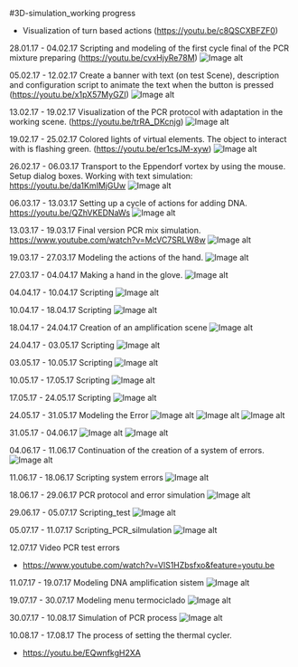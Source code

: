 #3D-simulation_working progress

* Visualization of turn based actions (https://youtu.be/c8QSCXBFZF0)

28.01.17 - 04.02.17 Scripting and modeling of the first cycle final of the  PCR mixture preparing (https://youtu.be/cvxHjyRe78M)
![Image alt](https://github.com/Nikolay-Odessa/ONU_Team_25.01.17/blob/master/PCR_Simulation/Resource_photo/04.02.17.png)

05.02.17 - 12.02.17 Create a banner with text (on test Scene), description and configuration script to animate the text when the button is pressed (https://youtu.be/x1pX57MyGZI)
![Image alt](https://github.com/Nikolay-Odessa/ONU_Team_25.01.17/blob/master/PCR_Simulation/Resource_photo/12.02.17.png)

13.02.17 - 19.02.17 Visualization of the PCR protocol with adaptation in the working scene. (https://youtu.be/trRA_DKcnjg)
![Image alt](https://github.com/Nikolay-Odessa/ONU_Team_25.01.17/blob/master/PCR_Simulation/Resource_photo/19.02.17.png)

19.02.17 - 25.02.17 Colored lights of virtual elements. The object to interact with is flashing green. 
(https://youtu.be/er1csJM-xyw)
![Image alt](https://github.com/Nikolay-Odessa/ONU_Team_25.01.17/blob/master/PCR_Simulation/Resource_photo/25.02.17.jpg)

26.02.17 - 06.03.17 Transport to the Eppendorf vortex by using the mouse. Setup dialog boxes. Working with text simulation:
https://youtu.be/da1KmIMjGUw
![Image alt](https://github.com/Nikolay-Odessa/ONU_Team_25.01.17/blob/master/PCR_Simulation/Resource_photo/06.03.17.png)

06.03.17 - 13.03.17 Setting up a cycle of actions for adding DNA. https://youtu.be/QZhVKEDNaWs
![Image alt](https://github.com/Nikolay-Odessa/ONU_Team_25.01.17/blob/master/PCR_Simulation/Resource_photo/13.03.17.png)

13.03.17 - 19.03.17 Final version PCR mix simulation. https://www.youtube.com/watch?v=McVC7SRLW8w
![Image alt](https://github.com/Nikolay-Odessa/ONU_Team_25.01.17/blob/master/PCR_Simulation/Resource_photo/19.03.17.png)

19.03.17 - 27.03.17 Modeling the actions of the hand.
![Image alt](https://github.com/Nikolay-Odessa/ONU_Team_25.01.17/blob/master/PCR_Simulation/Resource_photo/27%2C03%2C17.jpg)

27.03.17 - 04.04.17 Making a hand in the glove.
![Image alt](https://github.com/Nikolay-Odessa/ONU_Team_25.01.17/blob/master/PCR_Simulation/Resource_photo/04%2C04%2C17.jpg)

04.04.17 - 10.04.17 Scripting 
![Image alt](https://github.com/Nikolay-Odessa/ONU_Team_25.01.17/blob/master/PCR_Simulation/Resource_photo/10%2C04%2C17.png)

10.04.17 - 18.04.17 Scripting
![Image alt](https://github.com/Nikolay-Odessa/ONU_Team_25.01.17/blob/master/PCR_Simulation/Resource_photo/18.04.17.png)

18.04.17 - 24.04.17 Creation of an amplification scene
![Image alt](https://github.com/Nikolay-Odessa/ONU_Team_25.01.17/blob/master/PCR_Simulation/Resource_photo/24.04.17.png)

24.04.17 - 03.05.17 Scripting
![Image alt](https://github.com/Nikolay-Odessa/ONU_Team_25.01.17/blob/master/PCR_Simulation/Resource_photo/03%2C05%2C17.png)

03.05.17 - 10.05.17 Scripting
![Image alt](https://github.com/Nikolay-Odessa/ONU_Team_25.01.17/blob/master/PCR_Simulation/Resource_photo/10.05.17.png)

10.05.17 - 17.05.17 Scripting
![Image alt](https://github.com/Nikolay-Odessa/ONU_Team_25.01.17/blob/master/PCR_Simulation/Resource_photo/17%2C05%2C17.png)

17.05.17 - 24.05.17 Scripting
![Image alt](https://github.com/Nikolay-Odessa/ONU_Team_25.01.17/blob/master/PCR_Simulation/Resource_photo/24.05.17.jpg)

24.05.17 - 31.05.17 Modeling the Error
![Image alt](https://github.com/Nikolay-Odessa/ONU_Team_25.01.17/blob/master/PCR_Simulation/Resource_photo/31.05.17_Modeling%20the%20Error_00.png)
![Image alt](https://github.com/Nikolay-Odessa/ONU_Team_25.01.17/blob/master/PCR_Simulation/Resource_photo/31.05.17_Modeling%20the%20Error_01.png)
![Image alt](https://github.com/Nikolay-Odessa/ONU_Team_25.01.17/blob/master/PCR_Simulation/Resource_photo/31.05.17_Modeling%20the%20Error_02.png)

31.05.17 - 04.06.17 
![Image alt](https://github.com/Nikolay-Odessa/ONU_Team_25.01.17/blob/master/PCR_Simulation/Resource_photo/04%2C06%2C17_1.png)
![Image alt](https://github.com/Nikolay-Odessa/ONU_Team_25.01.17/blob/master/PCR_Simulation/Resource_photo/04%2C06%2C17_2.png)

04.06.17 - 11.06.17 Continuation of the creation of a system of errors.
![Image alt](https://github.com/Nikolay-Odessa/ONU_Team_25.01.17/blob/master/PCR_Simulation/Resource_photo/11.06.17.png)

11.06.17 - 18.06.17 Scripting system errors
![Image alt](https://github.com/Nikolay-Odessa/ONU_Team_25.01.17/blob/master/PCR_Simulation/Resource_photo/18%2C06%2C17.png)

18.06.17 - 29.06.17 PCR protocol and error simulation
![Image alt](https://github.com/Nikolay-Odessa/ONU_Team_25.01.17/blob/master/PCR_Simulation/Resource_photo/29.06.17.png)

29.06.17 - 05.07.17 Scripting_test 
![Image alt](https://github.com/Nikolay-Odessa/ONU_Team_25.01.17/blob/master/PCR_Simulation/Resource_photo/05%2C07%2C17.png)

05.07.17 - 11.07.17 Scripting_PCR_silmulation
![Image alt](https://github.com/Nikolay-Odessa/ONU_Team_25.01.17/blob/master/PCR_Simulation/Resource_photo/11%2C07%2C17.png)

12.07.17 Video PCR test errors
- https://www.youtube.com/watch?v=VlS1HZbsfxo&feature=youtu.be

11.07.17 - 19.07.17 Modeling DNA amplification sistem
![Image alt](https://github.com/Nikolay-Odessa/ONU_Team_25.01.17/blob/master/PCR_Simulation/Resource_photo/19%2C07%2C17.png)

19.07.17 - 30.07.17 Modeling menu termociclado
![Image alt](https://github.com/Nikolay-Odessa/ONU_Team_25.01.17/blob/master/PCR_Simulation/Resource_photo/Modeling_menu_termociclador.jpg)

30.07.17 - 10.08.17 Simulation of PCR process
![Image alt](https://github.com/Nikolay-Odessa/ONU_Team_25.01.17/blob/master/PCR_Simulation/Resource_photo/10.08.17.png)

10.08.17 - 17.08.17 The process of setting the thermal cycler.
- https://youtu.be/EQwnfkgH2XA
